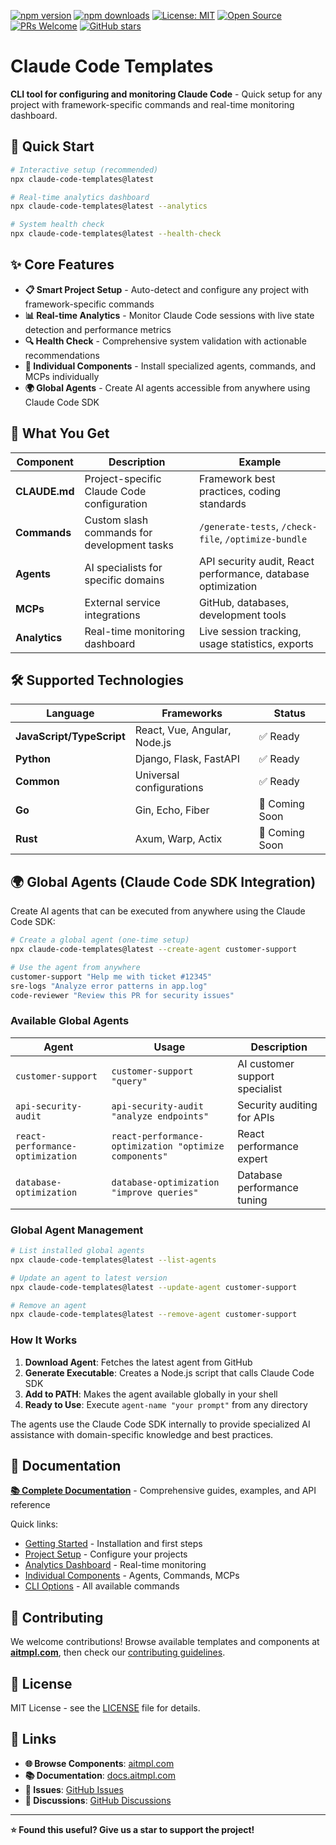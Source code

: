[![npm version](https://img.shields.io/npm/v/claude-code-templates.svg)](https://www.npmjs.com/package/claude-code-templates)
[![npm downloads](https://img.shields.io/npm/dt/claude-code-templates.svg)](https://www.npmjs.com/package/claude-code-templates)
[![License: MIT](https://img.shields.io/badge/License-MIT-yellow.svg)](https://opensource.org/licenses/MIT)
[![Open Source](https://badges.frapsoft.com/os/v1/open-source.svg?v=103)](https://opensource.org/)
[![PRs Welcome](https://img.shields.io/badge/PRs-welcome-brightgreen.svg)](https://github.com/riskexec/claude-code/blob/main/CONTRIBUTING.md)
[![GitHub stars](https://img.shields.io/github/stars/riskexec/claude-code.svg?style=social&label=Star)](https://github.com/riskexec/claude-code)

# Claude Code Templates

**CLI tool for configuring and monitoring Claude Code** - Quick setup for any project with framework-specific commands and real-time monitoring dashboard.

## 🚀 Quick Start

```bash
# Interactive setup (recommended)
npx claude-code-templates@latest

# Real-time analytics dashboard
npx claude-code-templates@latest --analytics

# System health check
npx claude-code-templates@latest --health-check
```

## ✨ Core Features

- **📋 Smart Project Setup** - Auto-detect and configure any project with framework-specific commands
- **📊 Real-time Analytics** - Monitor Claude Code sessions with live state detection and performance metrics
- **🔍 Health Check** - Comprehensive system validation with actionable recommendations
- **🧩 Individual Components** - Install specialized agents, commands, and MCPs individually
- **🌍 Global Agents** - Create AI agents accessible from anywhere using Claude Code SDK

## 🎯 What You Get

| Component | Description | Example |
|-----------|-------------|---------|
| **CLAUDE.md** | Project-specific Claude Code configuration | Framework best practices, coding standards |
| **Commands** | Custom slash commands for development tasks | `/generate-tests`, `/check-file`, `/optimize-bundle` |
| **Agents** | AI specialists for specific domains | API security audit, React performance, database optimization |
| **MCPs** | External service integrations | GitHub, databases, development tools |
| **Analytics** | Real-time monitoring dashboard | Live session tracking, usage statistics, exports |

## 🛠️ Supported Technologies

| Language | Frameworks | Status |
|----------|------------|---------|
| **JavaScript/TypeScript** | React, Vue, Angular, Node.js | ✅ Ready |
| **Python** | Django, Flask, FastAPI | ✅ Ready |
| **Common** | Universal configurations | ✅ Ready |
| **Go** | Gin, Echo, Fiber | 🚧 Coming Soon |
| **Rust** | Axum, Warp, Actix | 🚧 Coming Soon |

## 🌍 Global Agents (Claude Code SDK Integration)

Create AI agents that can be executed from anywhere using the Claude Code SDK:

```bash
# Create a global agent (one-time setup)
npx claude-code-templates@latest --create-agent customer-support

# Use the agent from anywhere
customer-support "Help me with ticket #12345"
sre-logs "Analyze error patterns in app.log"  
code-reviewer "Review this PR for security issues"
```

### Available Global Agents

| Agent | Usage | Description |
|-------|-------|-------------|
| `customer-support` | `customer-support "query"` | AI customer support specialist |
| `api-security-audit` | `api-security-audit "analyze endpoints"` | Security auditing for APIs |
| `react-performance-optimization` | `react-performance-optimization "optimize components"` | React performance expert |
| `database-optimization` | `database-optimization "improve queries"` | Database performance tuning |

### Global Agent Management

```bash
# List installed global agents
npx claude-code-templates@latest --list-agents

# Update an agent to latest version
npx claude-code-templates@latest --update-agent customer-support

# Remove an agent
npx claude-code-templates@latest --remove-agent customer-support
```

### How It Works

1. **Download Agent**: Fetches the latest agent from GitHub
2. **Generate Executable**: Creates a Node.js script that calls Claude Code SDK
3. **Add to PATH**: Makes the agent available globally in your shell
4. **Ready to Use**: Execute `agent-name "your prompt"` from any directory

The agents use the Claude Code SDK internally to provide specialized AI assistance with domain-specific knowledge and best practices.

## 📖 Documentation

**[📚 Complete Documentation](https://docs.aitmpl.com/)** - Comprehensive guides, examples, and API reference

Quick links:
- [Getting Started](https://docs.aitmpl.com/docs/intro) - Installation and first steps
- [Project Setup](https://docs.aitmpl.com/docs/project-setup/interactive-setup) - Configure your projects
- [Analytics Dashboard](https://docs.aitmpl.com/docs/analytics/overview) - Real-time monitoring
- [Individual Components](https://docs.aitmpl.com/docs/components/overview) - Agents, Commands, MCPs
- [CLI Options](https://docs.aitmpl.com/docs/cli-options) - All available commands

## 🤝 Contributing

We welcome contributions! Browse available templates and components at **[aitmpl.com](https://aitmpl.com)**, then check our [contributing guidelines](https://github.com/riskexec/claude-code/blob/main/CONTRIBUTING.md).

## 📄 License

MIT License - see the [LICENSE](LICENSE) file for details.

## 🔗 Links

- **🌐 Browse Components**: [aitmpl.com](https://aitmpl.com)
- **📚 Documentation**: [docs.aitmpl.com](https://docs.aitmpl.com)
- **🐛 Issues**: [GitHub Issues](https://github.com/riskexec/claude-code/issues)
- **💬 Discussions**: [GitHub Discussions](https://github.com/riskexec/claude-code/discussions)

---

**⭐ Found this useful? Give us a star to support the project!**
